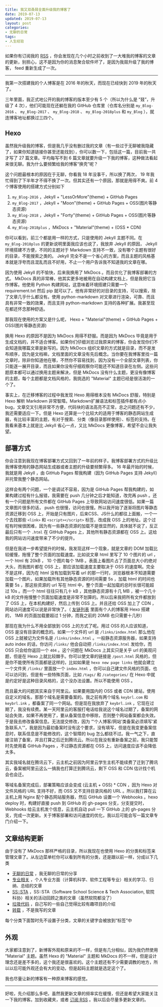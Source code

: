 ```yaml
---
title: 我又双叒叕全面升级我的博客了
date: 2019-07-13
updated: 2019-07-13
layout: post
categories:
- 无聊的日常
tags:
- 人生经验
---
```


如果你有订阅我的 [RSS](/atom.xml/) ，你会发现在几个小时之前收到了一大堆我的博客的文章的更新，别担心，这不是因为你的消息聚合软件坏了，是因为我叕升级了我的博客， feed 重新生成了一次。

---

我第一次搭建我的个人博客是在 2016 年的秋天，而现在已经快到 2019 年的秋天了。

三年里面，我正式地公开的我的博客的版本至少有 5 个（所以为什么是 “叕”，升级了 4 次），他们可能现在还躺在我的 GitHub 仓库里（仓库名分别是 `my_Blog-2016` 、 `my_Blog-2017` 、 `my_Blog-2018` 、 `my_Blog-2018plus` 和 `my_Blog` ），就连博客地址都换过三四个。

## Hexo

虽然我升级我的博客，但是我几乎没有删过我的文章（有一些过于无聊被我隐藏了，如果你知道链接你甚至还能找到），你可以数一下，包括这一篇，目前我一共才写了 27 篇文章。平均每写不到 6 篇文章就要升级一下我的博客，这种做法看起来很无聊。我为什么要频繁给我的博客“换壳”呢？

这个问题最根本的原因在于无聊，你看我 18 年没事干，所以换了两次， 19 年我忙得到了下半年才不得不换了一次。但其实还有一个原因，那就是用得不爽。前 4 个博客使用的搭建方式分别如下

1. `my_Blog-2016` ，Jekyll + "LessOrMore"(theme) + GitHub Pages
2. `my_Blog-2017` ，Jekyll + "Moon"(theme) + GitHub Pages + OSS(图片等静态资源)
3. `my_Blog-2018` ，Jekyll + "Forty"(theme) + GitHub Pages + OSS(图片等静态资源)
4. `my_Blog-2018plus` ，MkDocs + "Material"(theme) + (OSS * CDN)

你可以看到，前三个都是用一样的方式，只是使用的 Jekyll 主题不同。在 `my_Blog-2018plus` 的更新说明里面我应该也说了，我放弃 Jekyll 的原因， Jekyll 环境搭建不方便，不同的主题对于 Markdown 支持不一致，没有哪个主题有很好的目录，不能搜索之类的。 Jekyll 完全不是一个省心的方案，而且主题的风格基本就是浮夸而且混乱而且不好用，不止一个用户告诉我不知道我的文章在哪。

因为使用 Jekyll 的不愉快，后来我换用了 MkDocs 。而且优化了我博客部署的方式。 MkDocs 真的非常棒，他其实更多地被用在自动构建文档上，但是我把它当作博客。他使用 Python 构建网站，这意味着环境搭建只需要一个 requirement.txt 然后 pip 就可以了。他有非常好的对目录的支持，可以搜索，除了文章几乎什么都没有。使用 python-markdown 对文章进行渲染，可靠、而且具有非常一致的效果，而且支持 python-markdown 支持的各种扩展。我甚至现在都还怀念那种舒适。

那我现在使用的方案又是什么呢， Hexo + "Material"(theme) + GitHub Pages + OSS(图片等静态资源)

换用 Hexo 的原因不是因为 MkDocs 用得不舒服。而是因为 MkDocs 毕竟是用于生成文档的，并不适合博客。如果你们仔细浏览过我原来的博客，你会发现你们不会知道我哪篇文章是新写的。因为 MkDocs 组织文章的方式就是目录，而不是发布顺序，因为是文档嘛，文档里面的文章没有先后概念。当你要在我博客里找一篇文章时，除非你知道他在哪，不然你不容易找到，因为没有一个全部文章列表，你只能逐一展开目录，而且如果你没有仔细观察你可能还不知道目录在左侧。这些问题原本都可以通过换用主题来解决，但是 MkDocs 没有什么主题，更没有像博客的主题，每个主题都是文档风格的，我挑选的 "Material" 主题已经是很活泼的一个了。

事实上，在迁移博客的过程中我发现 Hexo 用得根本没有 MkDocs 舒服，特别是 Hexo 解析 Markdown 非常智障。Markdown扩展语法和标签插件都有点小bug，文章交叉引用非常不方便，代码块的语法高亮不正常，总之问题还有不少，我还需要适应一下。但是 Hexo 还算是一个比较大的适用于博客的静态网站生成器，有比较丰富的主题，有对于搜索、分类（像目录那样使用）、标签的支持。在我看来基本上就是比 Jekyll 省心一点，又比 MkDocs 更像博客，希望不会让我失望。

## 部署方式

你会注意到我现在博客部署方式又回到了一年前的样子。我博客部署方式的升级比我博客使用的静态网站生成器或者主题的升级要频繁得多。 16 年最开始的时候，我就是用 Jekyll ，由 GitHub Pages 帮我构建（因为 GitHub Pages 支持 Jekyll）并托管我整个静态网站。

这样会有两个问题，一个是调试不容易，因为是 GitHub Pages 帮我构建的，如果构建过程有什么报错，我需要在 push 几分钟之后才能知道，改完再 push 。还有一个问题是所有文件都在 GitHub Pages 上导致网站访问速度很低。如果一篇文章图片很多的话， push 也很慢，访问也很慢。所以我开始了逐渐将图片等静态资源迁移到 OSS 上，开始是只有图片，后来CSS、JS什么的都往上面搬，一个一个去找那些 `<link>` 和 `<script></script>` 标签，改成我 OSS 上的地址。这个过程有时候很困难，因为有一些静态资源的加载不是很显然的，具体就不说了，反正最后只有一个 `.html` 在 GitHub Pages 上，其他所有静态资源都在 OSS 上。这给我的网站访问速度带来了不少的提升。

但是在我进一步希望提升的时候，我发现这样一个现象，就是文章的 DOM 加载比较缓慢，拖慢了整个页面的加载速度。比如说文章 html 里写了 10 个图片的 url ，一个 html 有 20kB ， 10 个图片每个 1MB 。表面上看图片占了页面总大小的绝对大头，而我图片都在 OSS 上，那应该加载速度主要取决于 OSS 的速度啊。完全不是这样，因为在 html 没有加载到写着 url 的那一行时，浏览器根本不知道需要加载一个图片。如果加载所有其他静态资源的时间需要 5s ，加载 html 的时间也需要 5s ，那这些资源的 url 写在 html 中，整个页面一起加载的总时长很可能超过 10s 。而一个 html 往往只有几十 kB ，其他静态资源有十几 MB ，被一个几十 kB 的文件拖慢整个页面加载速度是非常不划算的。所以后来我把所有文件都放到了 OSS 上，在本机构建好，然后上传到 OSS 上。并且还给 OSS 加上了 CDN ，网站访问速度可以说是非常快了。（ [友链列表](/links/) 里面有个人的博客用 Hexo 搭建的， 1MB 的页面加载要超过 1 分钟，而我之前的 20MB 也只需要十几秒）

那现在我为什么不用全部放到 OSS 上的方式了呢。用过 OSS 的人应该知道， OSS 是没有目录的概念的。如果一个文件的 url 是 `/links/index.html` 那么他在 OSS 上就被记为文件名是 `/links/index.html` 。一般静态资源服务器，如果支持 auto index 的话，你访问 `/links/` 他会自动把 `/links/index.html` 发给你，而 OSS 只会给你返回一个 `404` 。这个问题在 MkDocs 上其实只是关乎 url 的美观问题，但是在 Hexo 上就比较棘手。你可以使文章的链接是 `/post.html` 风格的，但是你不能使所有页面都是这样的，比如如果是 `hexo new page links` 他就会建立一个文件夹 `/links/` 里面放一个 `index.html` ，你可以自己建文件风格的页面，也可以访问到，但是有一些特殊页面，比如 `/tags/` 和 `/categories/` 在 Hexo 中就是约定好是这种目录风格的，这个没办法设置。所以不能使用 OSS 。

而且最大的问题其实来自于阿里云。如果要用国内的 OSS 或者 CDN 建站，使用自定义的域名，那那个域名是需要备案的。我之前有两个域名 `keybrl.com` 和 `keybrl.ink` ，都备案了同一个网站。但是现在我放弃了 `keybrl.ink` ，它现在过期了，我没有续费。某一天阿里云的客服打电话给我说这个域名过期了，备案的网站会失效，如果不再使用了，要从备案信息中移除，否则整个网站备案都会失效。于是我去修改备案信息。无法提交修改，因为 “‘个人博客/网站’类备案必须填写‘紧急联系人’”，我是因为最初备案时没有这个要求，没有填写，但是在我变更备案信息时，联系信息是不能修改的，这个智障的 bug 怎么都绕不过。我一气之下，直接注销了备案，并且打算之后迁到腾讯云。所以在我没有重新备案之前，我只能暂时先使用着 GitHub Pages ，不过静态资源都在 OSS 上，访问速度应该不会降低太多。

其实我域名就在腾讯云下，云主机之前因为阿里云学生主机不能续费了迁到了腾讯云，备案被阿里云这么一搞我也打算迁到腾讯云，剩下 OSS 和 CDN 估计找个机会也会迁。

等域名备案完成后，部署策略应该会变成 (云主机 + OSS) * CDN ，因为 Hexo 对文件风格的 URL 支持不好，而 OSS 又不支持目录风格的 URL 。所以我打算在云主机上用 Nginx 配个静态网站服务器，然后 GitHub 设置一个 Webhooks 。hexo deploy 时，构建好直接 push 到 GitHub 的 gh-pages 分支，分支提交时， Webhooks 给云主机发个信息，云主机自动 pull 一下 GitHub 上的 gh-pages 分支，完成一次更新。关于博客部署和访问速度的优化，我以后可能会写一篇文章专门介绍一下。

## 文章结构更新

由于没有了 MkDocs 那样严格的目录，所以我现在也使用 Hexo 的分类和标签来管理文章了。从左边菜单栏你可以看到所有的分类，还是跟以前一样，分成以下几类

- [无聊的日常](/categories/无聊的日常/) ，我无聊的日常的分享
- [专业相关](/categories/专业相关/) ，个人专业方面（计算机科学、软件工程等专业）相关的学习、归纳、总结的文章
- [SS::STA](/categories/SS-STA/) ，SS::STA（Software School Science & Tech Association, 软院科协）相关的活动回顾之类的文章（虽然软院都没了）
- [垃圾代码](/categories/垃圾代码/) ，自己写的一些自己觉得比较有趣项目的介绍
- [转载](/categories/转载/) ，不是我写的文章

每个分类下面暂时先不设置子分类，文章的关键字会被放到“标签”中

## 外观

大家都注意到了，新博客外观和原来的不一样，但是有几分相似，因为我仍然使用 "Material" 主题。虽然 Hexo 的 "Material" 主题和 MkDocs 的不一样，但是设计理念还是差不多的，这个我还是很喜欢的。这个主题还有不少需要调教的地方，所以以后可能外观还会有大的变动，但是起码主题就是选定这个了。

我也尽量让新的博客有一种原来博客的感觉。

---

好啦，先介绍那么多吧，虽然我更新文章的频率实在缓慢，但还是希望大家能关注一下我的博客。加到收藏夹，或者 [订阅 RSS](/atom.xml) 。我以后会尽量多更新文章的。
